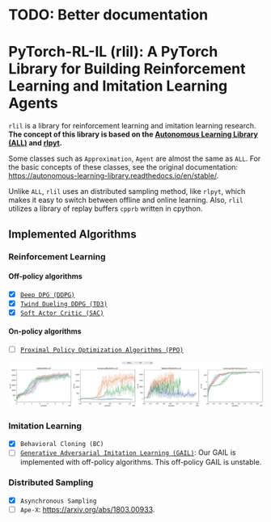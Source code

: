 # TODO: Better documentation

# PyTorch-RL-IL (rlil): A PyTorch Library for Building Reinforcement Learning and Imitation Learning Agents

`rlil` is a library for reinforcement learning and imitation learning research. 
**The concept of this library is based on the [Autonomous Learning Library (ALL)](https://github.com/cpnota/autonomous-learning-library/tree/master/all) and [rlpyt](https://github.com/astooke/rlpyt).**

Some classes such as `Approximation`, `Agent` are almost the same as `ALL`.
For the basic concepts of these classes, see the original documentation: https://autonomous-learning-library.readthedocs.io/en/stable/. 

Unlike `ALL`, `rlil` uses an distributed sampling method, like `rlpyt`, which makes it easy to switch between offline and online learning.
Also, `rlil` utilizes a library of replay buffers `cpprb` written in cpython.

## Implemented Algorithms

### Reinforcement Learning

#### Off-policy algorithms

- [x] [`Deep DPG (DDPG)`](https://arxiv.org/abs/1509.02971)
- [x] [`Twind Dueling DDPG (TD3)`](https://arxiv.org/abs/1802.09477)
- [x] [`Soft Actor Critic (SAC)`](https://arxiv.org/abs/1801.01290)

#### On-policy algorithms

- [ ] [`Proximal Policy Optimization Algorithms (PPO)`](https://arxiv.org/abs/1707.06347)

![continuous_control](assets/continuous.png)

### Imitation Learning

- [x] `Behavioral Cloning (BC)`
- [ ] [`Generative Adversarial Imitation Learning (GAIL)`]( https://arxiv.org/abs/1606.03476): Our GAIL is implemented with off-policy algorithms. This off-policy GAIL is unstable.

### Distributed Sampling

- [x] `Asynchronous Sampling`
- [ ] `Ape-X`: https://arxiv.org/abs/1803.00933. 